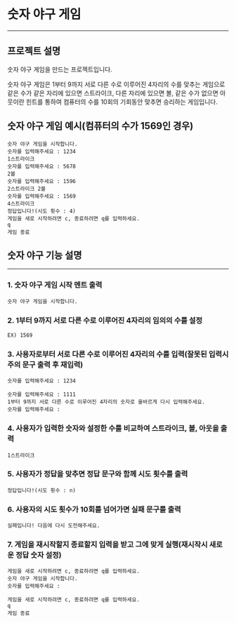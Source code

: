 # 숫자 야구 게임

---

## 프로젝트 설명
숫자 야구 게임을 만드는 프로젝트입니다.

숫자 야구 게임은 1부터 9까지 서로 다른 수로 이루어진 4자리의 수를 맞추는 게임으로
같은 수가 같은 자리에 있으면 스트라이크, 다른 자리에 있으면 볼,
같은 수가 없으면 아웃이란 힌트를 통하여 컴퓨터의 수를 10회의 기회동안
맞추면 승리하는 게임입니다.

## 숫자 야구 게임 예시(컴퓨터의 수가 1569인 경우)
    숫자 야구 게임을 시작합니다.
    숫자를 입력해주세요 : 1234
    1스트라이크
    숫자를 입력해주세요 : 5678
    2볼
    숫자를 입력해주세요 : 1596
    2스트라이크 2볼
    숫자를 입력해주세요 : 1569
    4스트라이크
    정답입니다!(시도 횟수 : 4)
    게임을 새로 시작하려면 c, 종료하려면 q를 입력하세요.
    q
    게임 종료

## 숫자 야구 기능 설명

-----------
### 1. 숫자 야구 게임 시작 멘트 출력
    숫자 야구 게임을 시작합니다.


### 2. 1부터 9까지 서로 다른 수로 이루어진 4자리의 임의의 수를 설정
    EX) 1569

### 3. 사용자로부터 서로 다른 수로 이루어진 4자리의 수를 입력(잘못된 입력시 주의 문구 출력 후 재입력)
    숫자를 입력해주세요 : 1234

    숫자를 입력해주세요 : 1111
    1부터 9까지 서로 다른 수로 이루어진 4자리의 숫자로 올바르게 다시 입력해주세요.
    숫자를 입력해주세요 :

### 4. 사용자가 입력한 숫자와 설정한 수를 비교하여 스트라이크, 볼, 아웃을 출력
    1스트라이크

### 5. 사용자가 정답을 맞추면 정답 문구와 함께 시도 횟수를 출력
    정답입니다!(시도 횟수 : n)

### 6. 사용자의 시도 횟수가 10회를 넘어가면 실패 문구를 출력
    실패입니다! 다음에 다시 도전해주세요.

### 7. 게임을 재시작할지 종료할지 입력을 받고 그에 맞게 실행(재시작시 새로운 정답 숫자 설정)
    게임을 새로 시작하려면 c, 종료하려면 q를 입력하세요.
    숫자 야구 게임을 시작합니다.
    숫자를 입력해주세요 :

    게임을 새로 시작하려면 c, 종료하려면 q를 입력하세요.
    q
    게임 종료



